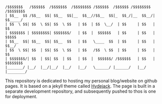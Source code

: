 ~~~

/$$$$$$$   /$$$$$$  /$$$$$$$  /$$$$$$$$ /$$$$$$  /$$$$$$ /$$$$$$$$ /$$$$$$$$
| $$__  $$ /$$__  $$| $$__  $$|__  $$__//$$__  $$|_  $$_/|__  $$__/| $$_____/
| $$  \ $$| $$  \ $$| $$  \ $$   | $$  | $$  \__/  | $$     | $$   | $$      
| $$$$$$$ | $$$$$$$$| $$$$$$$/   | $$  |  $$$$$$   | $$     | $$   | $$$$$   
| $$__  $$| $$__  $$| $$__  $$   | $$   \____  $$  | $$     | $$   | $$__/   
| $$  \ $$| $$  | $$| $$  \ $$   | $$   /$$  \ $$  | $$     | $$   | $$      
| $$$$$$$/| $$  | $$| $$  | $$   | $$  |  $$$$$$/ /$$$$$$   | $$   | $$$$$$$$
|_______/ |__/  |__/|__/  |__/   |__/   \______/ |______/   |__/   |________/

~~~


This repository is dedicated to hosting my personal blog/website on github pages. It is based on a jekyll theme called [Hydejack](https://hydejack.com). The page is built in a separate development repository, and subsequently pushed to thos is one for deployment.                                                                            
